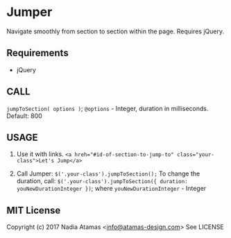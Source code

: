 # Jumper
Navigate smoothly from section to section within the page.
Requires jQuery.

## Requirements
  - jQuery
  
## CALL 
`jumpToSection( options )`;
  `@options` - Integer, duration in milliseconds. Default: 800

## USAGE
1. Use it with links.
  `<a hreh="#id-of-section-to-jump-to" class="your-class">Let's Jump</a>`

2. Call Jumper:
  `$('.your-class').jumpToSection();`
  To change the duration, call:
  `$('.your-class').jumpToSection({ duration: youNewDurationInteger })`;
  where `youNewDurationInteger` - Integer

## MIT License
Copyright (c) 2017 Nadia Atamas &lt;info@atamas-design.com&gt;
See LICENSE
